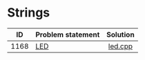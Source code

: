 # Strings

|  ID  | Problem statement |  Solution   |
|:----:|:------------------|:-----------:|
| 1168 | [LED][]           | [led.cpp][] |

[LED]: https://www.urionlinejudge.com.br/judge/en/problems/view/1168

[led.cpp]: led.cpp
